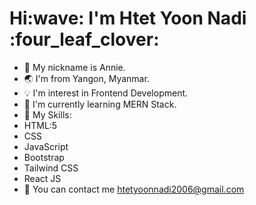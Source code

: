 <h1> Hi:wave: I'm Htet Yoon Nadi :four_leaf_clover:</h1>

- :dog: My nickname is Annie.
- :earth_asia: I'm from Yangon, Myanmar.
- :bulb: I'm interest in Frontend Development.
- :notebook_with_decorative_cover: I'm currently learning MERN Stack.
- :dart: My Skills:
- HTML:5
- CSS
- JavaScript
- Bootstrap
- Tailwind CSS
- React JS
- :incoming_envelope: You can contact me htetyoonnadi2006@gmail.com

